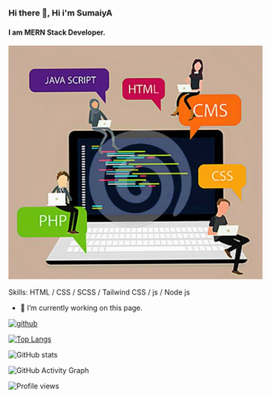 ### Hi there 👋, Hi i'm SumaiyA
#### I am MERN Stack Developer.
![I am MERN Stack Developer.](https://github.com/sumusumaiya/sumusumaiya/blob/main/programming-laptop-screen-php-html-css-vector-80130232%20(3).jpg)


Skills:  HTML / CSS / SCSS / Tailwind CSS / js / Node js 

- 🔭 I’m currently working on this page. 


[<img src='https://cdn.jsdelivr.net/npm/simple-icons@3.0.1/icons/github.svg' alt='github' height='40'>](https://github.com/sumusumaiya)  

[![Top Langs](https://github-readme-stats.vercel.app/api/top-langs/?username=sumusumaiya)](https://github.com/anuraghazra/github-readme-stats)

![GitHub stats](https://github-readme-stats.vercel.app/api?username=sumusumaiya&show_icons=true&count_private=true)  

![GitHub Activity Graph](https://activity-graph.herokuapp.com/graph?username=sumusumaiya)  

![Profile views](https://gpvc.arturio.dev/sumusumaiya)  
